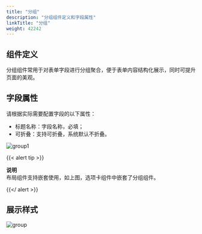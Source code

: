 ```yaml
---
title: "分组"
description: "分组组件定义和字段属性"
linkTitle: "分组"
weight: 42242
---
```


## 组件定义

分组组件常用于对表单字段进行分组聚合，便于表单内容结构化展示，同时可提升页面的美观。



## 字段属性

请根据实际需要配置字段的以下属性：

- 标题名称：字段名称，必填；
- 可折叠：支持可折叠，系统默认不折叠。

![group1](/images/manual/component/group1.png)

{{< alert tip >}}

**说明**<br>布局组件支持嵌套使用，如上图，选项卡组件中嵌套了分组组件。

 {{</ alert >}}

## 展示样式

![group](/images/manual/component/group.png)
